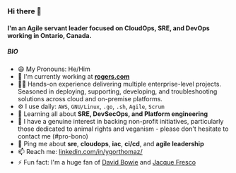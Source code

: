 ### Hi there 👋

#### I'm an Agile servant leader focused on CloudOps, SRE, and DevOps working in Ontario, Canada.

##### BIO

- 😄 My Pronouns: He/Him
- 🏢 I'm currently working at **[rogers.com](https://www.rogers.com)**
- 👨‍🏭 Hands-on experience delivering multiple enterprise-level projects. Seasoned in deploying, supporting, developing, and troubleshooting solutions across cloud and on-premise platforms. 
- ⚙️ I use daily: `AWS`, `GNU/Linux`, `.go`, `.sh`, `Agile`, `Scrum`
- 🌱 Learning all about **SRE, DevSecOps, and Platform engineering**
- 💚 I have a genuine interest in backing non-profit initiatives, particularly those dedicated to animal rights and veganism - please don't hesitate to contact me (#pro-bono)
- 💬 Ping me about **sre**, **cloudops**, **iac**, **ci/cd**, and **agile leadership**
- 📫 Reach me: [linkedin.com/in/ygorthomaz/](https://www.linkedin.com/in/ygorthomaz/)
- ⚡️ Fun fact: I'm a huge fan of [David Bowie](https://www.youtube.com/watch?v=iYYRH4apXDo) and [Jacque Fresco](https://youtu.be/VbsIP8kYUFc)
